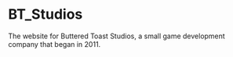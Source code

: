 BT_Studios
==========

The website for Buttered Toast Studios, a small game development company that began in 2011.

